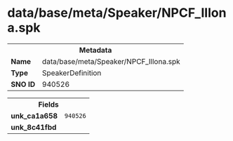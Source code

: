 <h1>data/base/meta/Speaker/NPCF_Illona.spk</h1><table><tr><th colspan="100%">Metadata</th></tr><tr><td><b>Name</b></td><td>data/base/meta/Speaker/NPCF_Illona.spk</td></tr><tr><td><b>Type</b></td><td>SpeakerDefinition</td></tr><tr><td><b>SNO ID</b></td><td>940526</td></tr></table>

<table><tr><th colspan="100%">Fields</th></tr><tr><td><b>unk_ca1a658</b></td><td><code>940526</code></td></tr><tr><td><b>unk_8c41fbd</b></td><td></td></tr></table>

